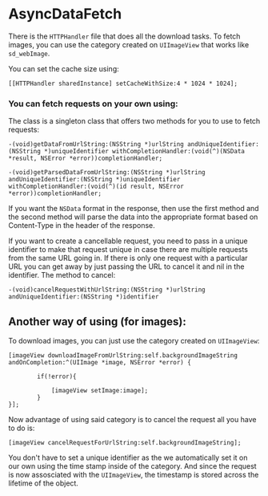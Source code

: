 # AsyncDataFetch

There is the `HTTPHandler` file that does all the download tasks. To fetch images, you can use the category created on `UIImageView` that works like `sd_webImage`. 

You can set the cache size using:

```
[[HTTPHandler sharedInstance] setCacheWithSize:4 * 1024 * 1024];
```
### You can fetch requests on your own using:

The class is a singleton class that offers two methods for you to use to fetch requests:

```
-(void)getDataFromUrlString:(NSString *)urlString andUniqueIdentifier:(NSString *)uniqueIdentifier withCompletionHandler:(void(^)(NSData *result, NSError *error))completionHandler;

-(void)getParsedDataFromUrlString:(NSString *)urlString andUniqueIdentifier:(NSString *)uniqueIdentifier withCompletionHandler:(void(^)(id result, NSError *error))completionHandler;
```

If you want the `NSData` format in the response, then use the first method and the second method will parse the data into the appropriate format based on Content-Type in the header of the response. 

If you want to create a cancellable request, you need to pass in a unique identifier to make that request unique in case there are multiple requests from the same URL going in. If there is only one request with a particular URL you can get away by just passing the URL to cancel it and nil in the identifier. The method to cancel:

```
-(void)cancelRequestWithUrlString:(NSString *)urlString andUniqueIdentifier:(NSString *)identifier
```

## Another way of using (for images):
To download images, you can just use the category created on `UIImageView`:

```
[imageView downloadImageFromUrlString:self.backgroundImageString andOnCompletion:^(UIImage *image, NSError *error) {
        
        if(!error){
            
            [imageView setImage:image];
        }
}];
```

Now advantage of using said category is to cancel the request all you have to do is:

```
[imageView cancelRequestForUrlString:self.backgroundImageString];
```
You don't have to set a unique identifier as the we automatically set it on our own using the time stamp inside of the category. And since the request is now assosciated with the `UIImageView`, the timestamp is stored across the lifetime of the object.
